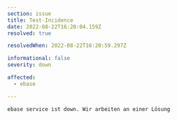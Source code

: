 ```yaml
---
section: issue
title: Test-Incidence
date: 2022-08-22T16:20:04.159Z
resolved: true

resolvedWhen: 2022-08-22T16:20:59.297Z

informational: false
severity: down

affected:
  - ebase

---
```


    ebase service ist down. Wir arbeiten an einer Lösung
